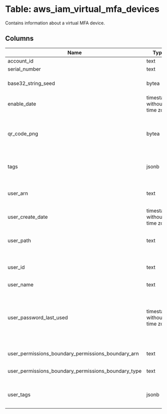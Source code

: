 
# Table: aws_iam_virtual_mfa_devices
Contains information about a virtual MFA device.
## Columns
| Name        | Type           | Description  |
| ------------- | ------------- | -----  |
|account_id|text|The AWS Account ID of the resource.|
|serial_number|text|The serial number associated with VirtualMFADevice.|
|base32_string_seed|bytea|The base32 seed defined as specified in RFC3548 (https://tools.ietf.org/html/rfc3548.txt). The Base32StringSeed is base64-encoded. |
|enable_date|timestamp without time zone|The date and time on which the virtual MFA device was enabled. |
|qr_code_png|bytea|A QR code PNG image that encodes otpauth://totp/$virtualMFADeviceName@$AccountName?secret=$Base32String where $virtualMFADeviceName is one of the create call arguments. AccountName is the user name if set (otherwise, the account ID otherwise), and Base32String is the seed in base32 format. The Base32String value is base64-encoded. |
|tags|jsonb|A list of tags that are attached to the virtual MFA device. For more information about tagging, see Tagging IAM resources (https://docs.aws.amazon.com/IAM/latest/UserGuide/id_tags.html) in the IAM User Guide. |
|user_arn|text|The Amazon Resource Name (ARN) that identifies the user. For more information about ARNs and how to use ARNs in policies, see IAM Identifiers (https://docs.aws.amazon.com/IAM/latest/UserGuide/Using_Identifiers.html) in the IAM User Guide.|
|user_create_date|timestamp without time zone|The date and time, in ISO 8601 date-time format (http://www.iso.org/iso/iso8601), when the user was created.|
|user_path|text|The path to the user. For more information about paths, see IAM identifiers (https://docs.aws.amazon.com/IAM/latest/UserGuide/Using_Identifiers.html) in the IAM User Guide. The ARN of the policy used to set the permissions boundary for the user.|
|user_id|text|The stable and unique string identifying the user. For more information about IDs, see IAM identifiers (https://docs.aws.amazon.com/IAM/latest/UserGuide/Using_Identifiers.html) in the IAM User Guide.|
|user_name|text|The friendly name identifying the user.|
|user_password_last_used|timestamp without time zone|The date and time, in ISO 8601 date-time format (http://www.iso.org/iso/iso8601), when the user's password was last used to sign in to an AWS website. For a list of AWS websites that capture a user's last sign-in time, see the Credential reports (https://docs.aws.amazon.com/IAM/latest/UserGuide/credential-reports.html) topic in the IAM User Guide. If a password is used more than once in a five-minute span, only the first use is returned in this field. If the field is null (no value), then it indicates that they never signed in with a password. This can be because:|
|user_permissions_boundary_permissions_boundary_arn|text|The ARN of the policy used to set the permissions boundary for the user or role. |
|user_permissions_boundary_permissions_boundary_type|text|The permissions boundary usage type that indicates what type of IAM resource is used as the permissions boundary for an entity. This data type can only have a value of Policy. |
|user_tags|jsonb|A list of tags that are associated with the user. For more information about tagging, see Tagging IAM resources (https://docs.aws.amazon.com/IAM/latest/UserGuide/id_tags.html) in the IAM User Guide. |
